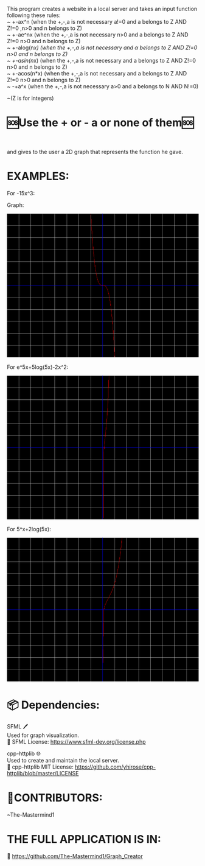 This program creates a website in a local server and takes an input function following these rules:<br>
~ +-ax^n (when the +,-,a is not necessary a!=0 and a belongs to Z AND Z!=0 ,n>0 and n belongs to Z)
<br>
~ +-ae^nx (when the +,-,a is not necessary n>0 and a belongs to Z AND Z!=0 n>0 and n belongs to Z)
<br>
~ +-alog(n*x) (when the +,-,a is not necessary and α belongs to Z AND Z!=0 n>0 and n belongs to Z)
<br>
~ +-asin(n*x) (when the +,-,a is not necessary and a belongs to Z AND Z!=0 n>0 and n belongs to Z) 
<br>
~ +-acos(n*x) (when the +,-,a is not necessary and a belongs to Z AND Z!=0 n>0 and n belongs to Z)
<br>
~ -+a^x (when the +,-,a is not necessary a>0 and a belongs to N AND N!=0)
<br>

~(Z is for integers)

# 🆘Use the + or - a or none of them🆘
<br>


and gives to the user a 2D graph that represents the function he gave. 

# EXAMPLES:
For -15x^3: 

Graph:

![Something_Went_Wrong](Examples/output.png)


For e^5x+5log(5x)-2x^2:

![Something_Went_Wrong](Examples/output2.png)

For 5^x+2log(5x):


![Something_Went_Wrong](Examples/output3.png)



# 📦 Dependencies:

SFML 🖊<br>
Used for graph visualization.<br>
🔗 SFML License: https://www.sfml-dev.org/license.php

cpp-httplib 🌐<br>
Used to create and maintain the local server.<br>
🔗 cpp-httplib MIT License: https://github.com/yhirose/cpp-httplib/blob/master/LICENSE



# 👥CONTRIBUTORS:

~The-Mastermind1<br>

# THE FULL APPLICATION IS IN:
🔗 https://github.com/The-Mastermind1/Graph_Creator

